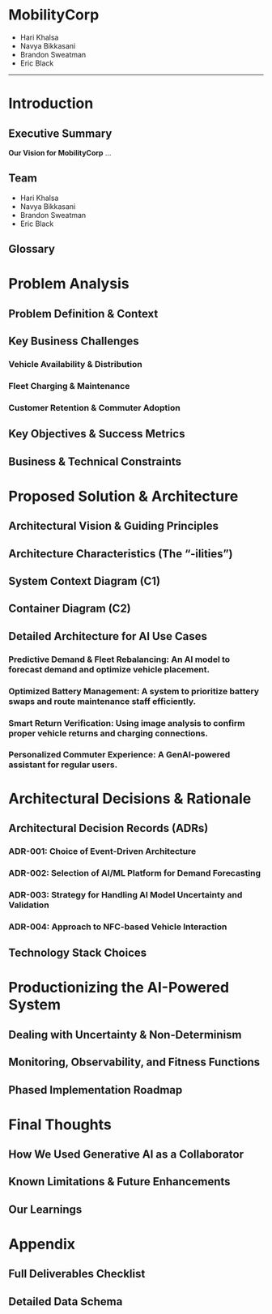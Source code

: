 # MobilityCorp


<!-- README.md is generated from README.qmd -->

- Hari Khalsa
- Navya Bikkasani
- Brandon Sweatman
- Eric Black

------------------------------------------------------------------------

# Introduction

<!-- Add intro here -->

## Executive Summary

**Our Vision for MobilityCorp** …

<!-- Add summary here -->

## Team

- Hari Khalsa
- Navya Bikkasani
- Brandon Sweatman
- Eric Black

## Glossary

<!-- Add any terms or defintions here -->

# Problem Analysis

## Problem Definition & Context

## Key Business Challenges

### Vehicle Availability & Distribution

### Fleet Charging & Maintenance

### Customer Retention & Commuter Adoption

## Key Objectives & Success Metrics

## Business & Technical Constraints

# Proposed Solution & Architecture

## Architectural Vision & Guiding Principles

## Architecture Characteristics (The “-ilities”)

## System Context Diagram (C1)

## Container Diagram (C2)

## Detailed Architecture for AI Use Cases

### Predictive Demand & Fleet Rebalancing: An AI model to forecast demand and optimize vehicle placement.

### Optimized Battery Management: A system to prioritize battery swaps and route maintenance staff efficiently.

### Smart Return Verification: Using image analysis to confirm proper vehicle returns and charging connections.

### Personalized Commuter Experience: A GenAI-powered assistant for regular users.

# Architectural Decisions & Rationale

## Architectural Decision Records (ADRs)

### ADR-001: Choice of Event-Driven Architecture

### ADR-002: Selection of AI/ML Platform for Demand Forecasting

### ADR-003: Strategy for Handling AI Model Uncertainty and Validation

### ADR-004: Approach to NFC-based Vehicle Interaction

## Technology Stack Choices

# Productionizing the AI-Powered System

## Dealing with Uncertainty & Non-Determinism

## Monitoring, Observability, and Fitness Functions

## Phased Implementation Roadmap

# Final Thoughts

## How We Used Generative AI as a Collaborator

## Known Limitations & Future Enhancements

## Our Learnings

# Appendix

## Full Deliverables Checklist

## Detailed Data Schema
